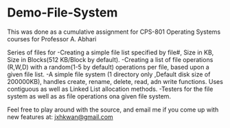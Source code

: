 Demo-File-System
==================
This was done as a cumulative assignment for CPS-801 Operating Systems courses for Professor A. Abhari

Series of files for 
  -Creating a simple file list specified by file#, Size in KB, Size in Blocks(512 KB/Block by default).
  -Creating a list of file operations (R,W,D) with a random(1-5 by default) operations per file, based upon a given file list.
  -A simple file system (1 directory only ,Default disk size of 200000KB), handles create,
  rename, delete, read, adn write functions. Uses contiguous as well as Linked List allocation methods.
  -Testers for the file system as well as as file operations ona given file system.
  
Feel free to play around with the source, and email me if you come up with new features at: jxhkwan@gmail.com
